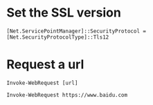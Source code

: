   
# Set the SSL version
    
    [Net.ServicePointManager]::SecurityProtocol = [Net.SecurityProtocolType]::Tls12
  
# Request a url

    Invoke-WebRequest [url]

    Invoke-WebRequest https://www.baidu.com

